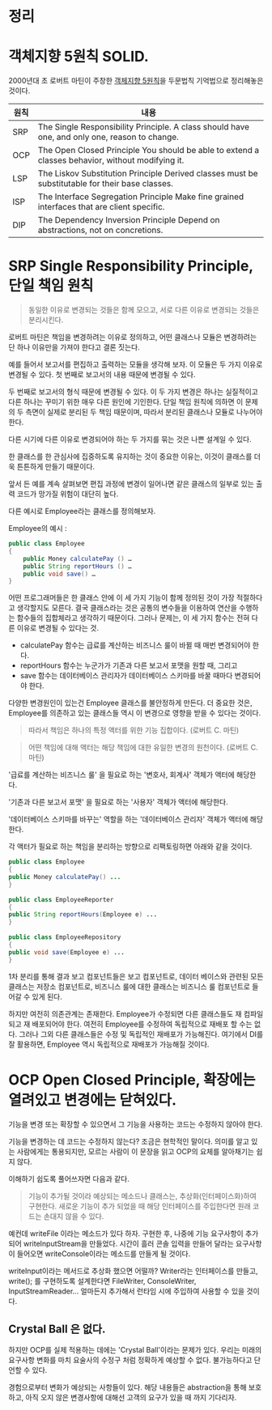 # 정리

# 객체지향 5원칙 SOLID. 
2000년대 초 로버트 마틴이 주창한 [객체지향 5원칙](http://www.butunclebob.com/ArticleS.UncleBob.PrinciplesOfOod)을 두문법칙 기억법으로 정리해놓은 것이다.

|원칙|내용|
|--|--|
|SRP	| The Single Responsibility Principle.	A class should have one, and only one, reason to change.
|OCP	| The Open Closed Principle	You should be able to extend a classes behavior, without modifying it.
|LSP	| The Liskov Substitution Principle	Derived classes must be substitutable for their base classes.
|ISP	| The Interface Segregation Principle	Make fine grained interfaces that are client specific.
|DIP	| The Dependency Inversion Principle	Depend on abstractions, not on concretions.

# SRP Single Responsibility Principle, 단일 책임 원칙
> 동일한 이유로 변경되는 것들은 함께 모으고, 서로 다른 이유로 변경되는 것들은 분리시킨다.
> 

로버트 마틴은 책임을 변경하려는 이유로 정의하고, 어떤 클래스나 모듈은 변경하려는 단 하나 이유만을 가져야 한다고 결론 짓는다. 

예를 들어서 보고서를 편집하고 출력하는 모듈을 생각해 보자. 이 모듈은 두 가지 이유로 변경될 수 있다. 첫 번째로 보고서의 내용 때문에 변경될 수 있다. 

두 번째로 보고서의 형식 때문에 변경될 수 있다. 이 두 가지 변경은 하나는 실질적이고 다른 하나는 꾸미기 위한 매우 다른 원인에 기인한다. 단일 책임 원칙에 의하면 이 문제의 두 측면이 실제로 분리된 두 책임 때문이며, 따라서 분리된 클래스나 모듈로 나누어야 한다. 

다른 시기에 다른 이유로 변경되어야 하는 두 가지를 묶는 것은 나쁜 설계일 수 있다.

한 클래스를 한 관심사에 집중하도록 유지하는 것이 중요한 이유는, 이것이 클래스를 더욱 튼튼하게 만들기 때문이다. 

앞서 든 예를 계속 살펴보면 편집 과정에 변경이 일어나면 같은 클래스의 일부로 있는 출력 코드가 망가질 위험이 대단히 높다.

다른 예시로 Employee라는 클래스를 정의해보자.

Employee의 예시 : 

```java
public class Employee
{
	public Money calculatePay () …
	public String reportHours () …
	public void save() …
}
```

어떤 프로그래머들은 한 클래스 안에 이 세 가지 기능이 함께 정의된 것이 가장 적절하다고 생각할지도 모른다. 결국 클래스라는 것은 공통의 변수들을 이용하여 연산을 수행하는 함수들의 집합체라고 생각하기 때문이다. 그러나 문제는, 이 세 가지 함수는 전혀 다른 이유로 변경될 수 있다는 것.

- calculatePay 함수는 급료를 계산하는 비즈니스 룰이 바뀔 때 매번 변경되어야 한다.
- reportHours 함수는 누군가가 기존과 다른 보고서 포맷을 원할 때, 그리고
- save 함수는 데이터베이스 관리자가 데이터베이스 스키마를 바꿀 때마다 변경되어야 한다.

 다양한 변경원인이 있는건 Employee 클래스를 불안정하게 만든다. 더 중요한 것은, Employee를 의존하고 있는 클래스들 역시 이 변경으로 영향을 받을 수 있다는 것이다.
 
> 따라서 책임은 하나의 특정 액터를 위한 기능 집합이다. (로버트 C. 마틴)

> 어떤 책임에 대해 액터는 해당 책임에 대한 유일한 변경의 원천이다. (로버트 C. 마틴)

'급료를 계산하는 비즈니스 룰' 을 필요로 하는 '변호사, 회계사' 객체가 액터에 해당한다.

'기존과 다른 보고서 포맷' 을 필요로 하는 '사용자' 객체가 액터에 해당한다.

'데이터베이스 스키마를 바꾸는' 역할을 하는 '데이터베이스 관리자' 객체가 액터에 해당한다.

각 액터가 필요로 하는 책임을 분리하는 방향으로 리팩토링하면 아래와 같을 것이다. 

```java
public class Employee
{
public Money calculatePay() ...
}
 
public class EmployeeReporter
{
public String reportHours(Employee e) ...
}
 
public class EmployeeRepository
{
public void save(Employee e) ...
}
```

1차 분리를 통해 결과 보고 컴포넌트들은 보고 컴포넌트로, 데이터 베이스와 관련된 모든 클래스는 저장소 컴포넌트로, 비즈니스 룰에 대한 클래스는 비즈니스 룰 컴포넌트로 들어갈 수 있게 된다.

하지만 여전히 의존관계는 존재한다. Employee가 수정되면 다른 클래스들도 재 컴파일되고 재 배포되어야 한다. 여전히 Employee를 수정하여 독립적으로 재배포 할 수는 없다. 그러나 그외 다른 클래스들은 수정 및 독립적인 재배포가 가능해진다. 여기에서 DI를 잘 활용하면, Employee 역시 독립적으로 재배포가 가능해질 것이다. 

# OCP Open Closed Principle, 확장에는 열려있고 변경에는 닫혀있다.

기능을 변경 또는 확장할 수 있으면서 그 기능을 사용하는 코드는 수정하지 않아야 한다.

기능을 변경하는 데 코드는 수정하지 않는다? 조금은 현학적인 말이다. 의미를 알고 있는 사람에게는 통용되지만, 모르는 사람이 이 문장을 읽고 OCP의 요체를 알아채기는 쉽지 않다.

이해하기 쉽도록 풀어쓰자면 다음과 같다.

> 기능이 추가될 것이라 예상되는 메소드나 클래스는, 추상화(인터페이스화)하여 구현한다. 새로운 기능이 추가 되었을 때 해당 인터페이스를 주입한다면 원래 코드는 손대지 않을 수 있다. 

예컨데 writeFile 이라는 메소드가 있다 하자. 구현한 후, 나중에 기능 요구사항이 추가되어 writeInputStream을 만들었다. 시간이 흘러 콘솔 입력을 만들어 달라는 요구사항이 들어오면
writeConsole이라는 메소드를 만들게 될 것이다.

writeInput이라는 메서드로 추상화 했으면 어떨까? Writer라는 인터페이스를 만들고, write(); 를 구현하도록 설계한다면 FileWriter, ConsoleWriter, InputStreamReader... 얼마든지 추가해서 런타임 시에 주입하여 사용할 수 있을 것이다.

## Crystal Ball 은 없다.
하지만 OCP를 실제 적용하는 데에는 'Crystal Ball'이라는 문제가 있다. 우리는 미래의 요구사항 변화를 마치 요술사의 수정구 처럼 정확하게 예상할 수 없다. 불가능하다고 단언할 수 있다.

경험으로부터 변화가 예상되는 사항들이 있다. 해당 내용들은 abstraction을 통해 보호하고, 아직 오지 않은 변경사항에 대해선 고객의 요구가 있을 때 까지 기다리자.
